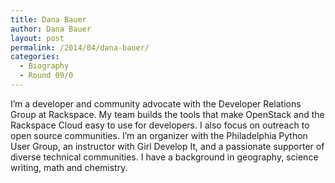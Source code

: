 ```yaml
---
title: Dana Bauer
author: Dana Bauer
layout: post
permalink: /2014/04/dana-bauer/
categories:
  - Biography
  - Round 09/0
---
```

I&#8217;m a developer and community advocate with the Developer Relations Group at Rackspace. My team builds the tools that make OpenStack and the Rackspace Cloud easy to use for developers. I also focus on outreach to open source communities. I&#8217;m an organizer with the Philadelphia Python User Group, an instructor with Girl Develop It, and a passionate supporter of diverse technical communities. I have a background in geography, science writing, math and chemistry.